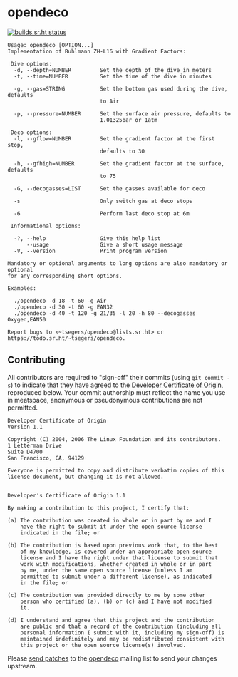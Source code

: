 # opendeco

[![builds.sr.ht status](https://builds.sr.ht/~tsegers/opendeco/commits/main.svg)](https://builds.sr.ht/~tsegers/opendeco/commits/main?)

```
Usage: opendeco [OPTION...] 
Implementation of Buhlmann ZH-L16 with Gradient Factors:

 Dive options:
  -d, --depth=NUMBER         Set the depth of the dive in meters
  -t, --time=NUMBER          Set the time of the dive in minutes

  -g, --gas=STRING           Set the bottom gas used during the dive, defaults
                             to Air

  -p, --pressure=NUMBER      Set the surface air pressure, defaults to
                             1.01325bar or 1atm

 Deco options:
  -l, --gflow=NUMBER         Set the gradient factor at the first stop,
                             defaults to 30

  -h, --gfhigh=NUMBER        Set the gradient factor at the surface, defaults
                             to 75

  -G, --decogasses=LIST      Set the gasses available for deco

  -s                         Only switch gas at deco stops

  -6                         Perform last deco stop at 6m

 Informational options:

  -?, --help                 Give this help list
      --usage                Give a short usage message
  -V, --version              Print program version

Mandatory or optional arguments to long options are also mandatory or optional
for any corresponding short options.

Examples:

  ./opendeco -d 18 -t 60 -g Air
  ./opendeco -d 30 -t 60 -g EAN32
  ./opendeco -d 40 -t 120 -g 21/35 -l 20 -h 80 --decogasses Oxygen,EAN50

Report bugs to <~tsegers/opendeco@lists.sr.ht> or
https://todo.sr.ht/~tsegers/opendeco.
```

## Contributing

All contributors are required to "sign-off" their commits (using `git commit
-s`) to indicate that they have agreed to the [Developer Certificate of
Origin][dco], reproduced below. Your commit authorship must reflect the name
you use in meatspace, anonymous or pseudonymous contributions are not permitted.

[dco]: https://developercertificate.org/

```
Developer Certificate of Origin
Version 1.1

Copyright (C) 2004, 2006 The Linux Foundation and its contributors.
1 Letterman Drive
Suite D4700
San Francisco, CA, 94129

Everyone is permitted to copy and distribute verbatim copies of this
license document, but changing it is not allowed.


Developer's Certificate of Origin 1.1

By making a contribution to this project, I certify that:

(a) The contribution was created in whole or in part by me and I
    have the right to submit it under the open source license
    indicated in the file; or

(b) The contribution is based upon previous work that, to the best
    of my knowledge, is covered under an appropriate open source
    license and I have the right under that license to submit that
    work with modifications, whether created in whole or in part
    by me, under the same open source license (unless I am
    permitted to submit under a different license), as indicated
    in the file; or

(c) The contribution was provided directly to me by some other
    person who certified (a), (b) or (c) and I have not modified
    it.

(d) I understand and agree that this project and the contribution
    are public and that a record of the contribution (including all
    personal information I submit with it, including my sign-off) is
    maintained indefinitely and may be redistributed consistent with
    this project or the open source license(s) involved.
```

Please [send patches](https://git-send-email.io) to the [opendeco][opendeco]
mailing list to send your changes upstream.

[opendeco]: https://lists.sr.ht/~tsegers/opendeco
